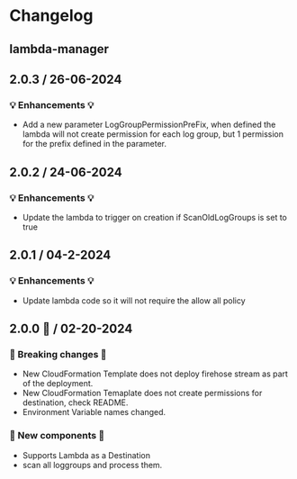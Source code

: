 # Changelog

## lambda-manager

## 2.0.3  / 26-06-2024
### 💡 Enhancements 💡
- Add a new parameter LogGroupPermissionPreFix, when defined the lambda will not create permission for each log group, but 1 permission for the prefix defined in the parameter.

## 2.0.2  / 24-06-2024
### 💡 Enhancements 💡
- Update the lambda to trigger on creation if ScanOldLogGroups is set to true

## 2.0.1  / 04-2-2024
### 💡 Enhancements 💡
- Update lambda code so it will not require the allow all policy

## 2.0.0 🎉 / 02-20-2024
### 🛑 Breaking changes 🛑
- New CloudFormation Template does not deploy firehose stream as part of the deployment.
- New CloudFormation Temaplate does not create permissions for destination, check README.
- Environment Variable names changed.

### 🚀 New components 🚀
- Supports Lambda as a Destination
- scan all loggroups and process them.

<!-- To add a new entry write: -->
<!-- ### version / full date -->
<!-- * [Update/Bug fix] message that describes the changes that you apply -->